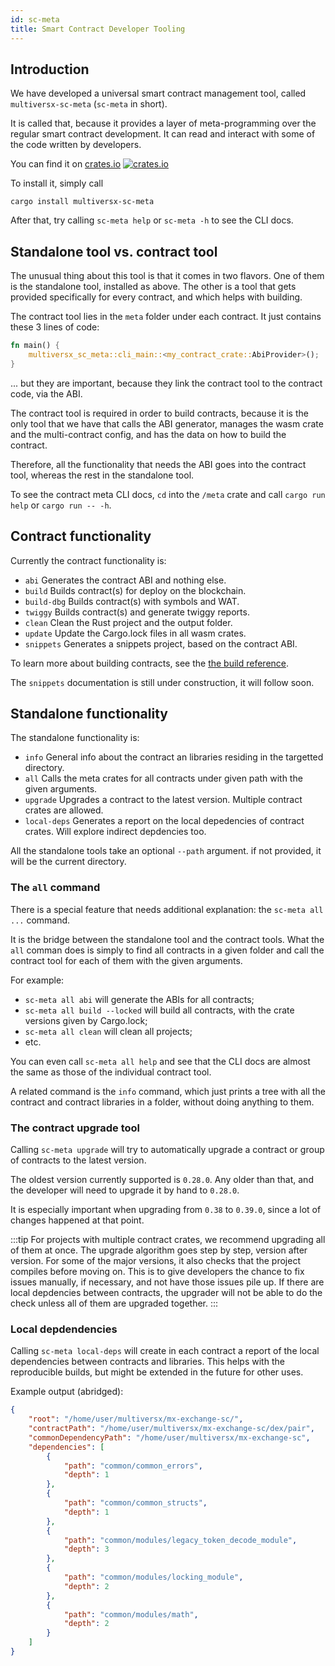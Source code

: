 ```yaml
---
id: sc-meta
title: Smart Contract Developer Tooling
---
```


## Introduction

We have developed a universal smart contract management tool, called `multiversx-sc-meta` (`sc-meta` in short).

It is called that, because it provides a layer of meta-programming over the regular smart contract development. It can read and interact with some of the code written by developers.

You can find it on [crates.io](https://crates.io/crates/multiversx-sc-meta) [![crates.io](https://img.shields.io/crates/v/multiversx-sc-meta.svg?style=flat)](https://crates.io/crates/multiversx-sc-meta)

To install it, simply call

```
cargo install multiversx-sc-meta
```

After that, try calling `sc-meta help` or `sc-meta -h` to see the CLI docs.


## Standalone tool vs. contract tool

The unusual thing about this tool is that it comes in two flavors. One of them is the standalone tool, installed as above. The other is a tool that gets provided specifically for every contract, and which helps with building.

The contract tool lies in the `meta` folder under each contract. It just contains these 3 lines of code:

```rust
fn main() {
    multiversx_sc_meta::cli_main::<my_contract_crate::AbiProvider>();
}
```

... but they are important, because they link the contract tool to the contract code, via the ABI.

The contract tool is required in order to build contracts, because it is the only tool that we have that calls the ABI generator, manages the wasm crate and the multi-contract config, and has the data on how to build the contract.

Therefore, all the functionality that needs the ABI goes into the contract tool, whereas the rest in the standalone tool.

To see the contract meta CLI docs, `cd` into the `/meta` crate and call `cargo run help` or `cargo run -- -h`.


## Contract functionality

Currently the contract functionality is:
  - `abi`       Generates the contract ABI and nothing else.
  - `build`     Builds contract(s) for deploy on the blockchain.
  - `build-dbg` Builds contract(s) with symbols and WAT.
  - `twiggy`    Builds contract(s) and generate twiggy reports.
  - `clean`     Clean the Rust project and the output folder.
  - `update`    Update the Cargo.lock files in all wasm crates.
  - `snippets`  Generates a snippets project, based on the contract ABI.

To learn more about building contracts, see the [the build reference](/developers/developer-reference/sc-build-reference).

The `snippets` documentation is still under construction, it will follow soon.


## Standalone functionality

The standalone functionality is:
  - `info`        General info about the contract an libraries residing in the targetted directory.
  - `all`         Calls the meta crates for all contracts under given path with the given arguments.
  - `upgrade`     Upgrades a contract to the latest version. Multiple contract crates are allowed.
  - `local-deps`  Generates a report on the local depedencies of contract crates. Will explore indirect depdencies too.

All the standalone tools take an optional `--path` argument. if not provided, it will be the current directory.


### The `all` command

There is a special feature that needs additional explanation: the `sc-meta all ...` command.

It is the bridge between the standalone tool and the contract tools. What the `all` comman does is simply to find all contracts in a given folder and call the contract tool for each of them with the given arguments.

For example:
- `sc-meta all abi` will generate the ABIs for all contracts;
- `sc-meta all build --locked` will build all contracts, with the crate versions given by Cargo.lock;
- `sc-meta all clean` will clean all projects;
- etc.

You can even call `sc-meta all help` and see that the CLI docs are almost the same as those of the individual contract tool.

A related command is the `info` command, which just prints a tree with all the contract and contract libraries in a folder, without doing anything to them.

### The contract upgrade tool

Calling `sc-meta upgrade` will try to automatically upgrade a contract or group of contracts to the latest version.

The oldest version currently supported is `0.28.0`. Any older than that, and the developer will need to upgrade it by hand to `0.28.0`.

It is especially important when upgrading from `0.38` to `0.39.0`, since a lot of changes happened at that point.

:::tip
For projects with multiple contract crates, we recommend upgrading all of them at once. The upgrade algorithm goes step by step, version after version. For some of the major versions, it also checks that the project compiles before moving on. This is to give developers the chance to fix issues manually, if necessary, and not have those issues pile up. If there are local depdencies between contracts, the upgrader will not be able to do the check unless all of them are upgraded together.
:::

### Local depdendencies

Calling `sc-meta local-deps` will create in each contract a report of the local dependencies between contracts and libraries. This helps with the reproducible builds, but might be extended in the future for other uses.

Example output (abridged):
```json
{
    "root": "/home/user/multiversx/mx-exchange-sc/",
    "contractPath": "/home/user/multiversx/mx-exchange-sc/dex/pair",
    "commonDependencyPath": "/home/user/multiversx/mx-exchange-sc",
    "dependencies": [
        {
            "path": "common/common_errors",
            "depth": 1
        },
        {
            "path": "common/common_structs",
            "depth": 1
        },
        {
            "path": "common/modules/legacy_token_decode_module",
            "depth": 3
        },
        {
            "path": "common/modules/locking_module",
            "depth": 2
        },
        {
            "path": "common/modules/math",
            "depth": 2
        }
    ]
}
```
